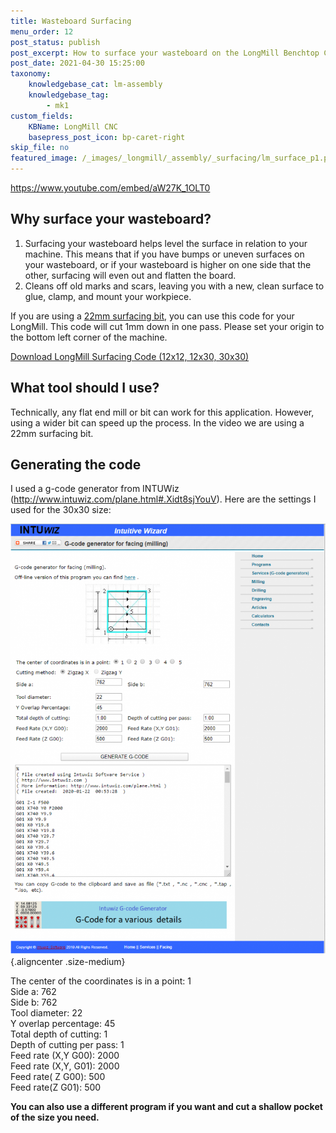 ```yaml
---
title: Wasteboard Surfacing
menu_order: 12
post_status: publish
post_excerpt: How to surface your wasteboard on the LongMill Benchtop CNC. You can download the surfacing g-code here or generate your own on INTUWiz.
post_date: 2021-04-30 15:25:00
taxonomy:
    knowledgebase_cat: lm-assembly
    knowledgebase_tag:
        - mk1
custom_fields:
    KBName: LongMill CNC
    basepress_post_icon: bp-caret-right
skip_file: no
featured_image: /_images/_longmill/_assembly/_surfacing/lm_surface_p1.png
---
```

https://www.youtube.com/embed/aW27K_1OLT0

## Why surface your wasteboard?

<ol>
  <li>Surfacing your wasteboard helps level the surface in relation to your machine. This means that if you have bumps or uneven surfaces on your wasteboard, or if your wasteboard is higher on one side that the other, surfacing will even out and flatten the board.</li>
  <li>Cleans off old marks and scars, leaving you with a new, clean surface to glue, clamp, and mount your workpiece.</li>
</ol>

If you are using a <a href="https://sienci.com/product/22mm-surfacing-bit/">22mm surfacing bit</a>, you can use this code for your LongMill. This code will cut 1mm down in one pass. Please set your origin to the bottom left corner of the machine.

<a href="https://sienci.com/wp-content/uploads/2020/01/LongMill-Surfacing-Code.zip">Download LongMill Surfacing Code (12x12, 12x30, 30x30)</a>

## What tool should I use?

Technically, any flat end mill or bit can work for this application. However, using a wider bit can speed up the process. In the video we are using a 22mm surfacing bit.

## Generating the code

I used a g-code generator from INTUWiz (<a href="http://www.intuwiz.com/plane.html#.Xidt8sjYouV">http://www.intuwiz.com/plane.html#.Xidt8sjYouV</a>). Here are the settings I used for the 30x30 size:

![](/_images/_longmill/_assembly/_surfacing/lm_surface_p1.png){.aligncenter .size-medium}

The center of the coordinates is in a point: 1<br>
Side a: 762<br>
Side b: 762<br>
Tool diameter: 22<br>
Y overlap percentage: 45<br>
Total depth of cutting: 1<br>
Depth of cutting per pass: 1<br>
Feed rate (X,Y G00): 2000<br>
Feed rate (X,Y, G01): 2000<br>
Feed rate( Z G00): 500<br>
Feed rate(Z G01): 500<br>

**You can also use a different program if you want and cut a shallow pocket of the size you need.**
